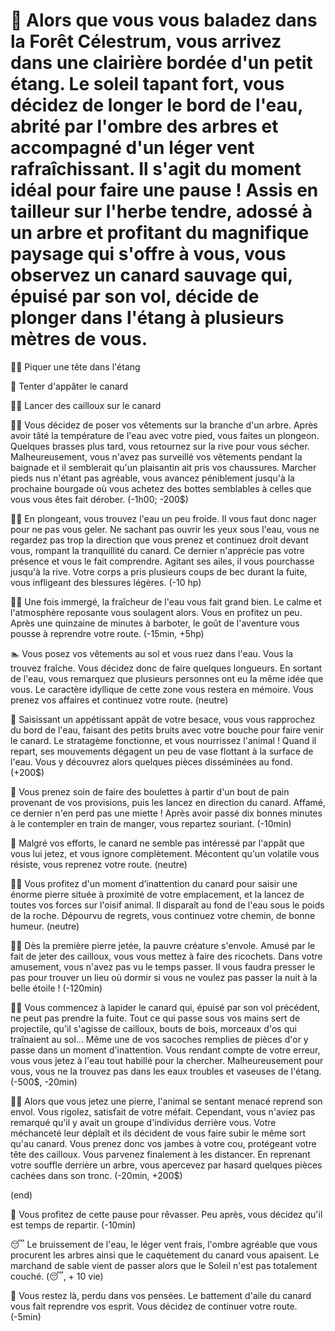 # :duck: Alors que vous vous baladez dans la Forêt Célestrum, vous arrivez dans une clairière bordée d'un petit étang. Le soleil tapant fort, vous décidez de longer le bord de l'eau, abrité par l'ombre des arbres et accompagné d'un léger vent rafraîchissant. Il s'agit du moment idéal pour faire une pause ! Assis en tailleur sur l'herbe tendre, adossé à un arbre et profitant du magnifique paysage qui s'offre à vous, vous observez un canard sauvage qui, épuisé par son vol, décide de plonger dans l'étang à plusieurs mètres de vous.

 🏊‍♂️ Piquer une tête dans l'étang
 
 🥖 Tenter d'appâter le canard
 
 🤾‍♂️ Lancer des cailloux sur le canard
 

🏊‍♂️ Vous décidez de poser vos vêtements sur la branche d'un arbre. Après avoir tâté la température de l'eau avec votre pied, vous faites un plongeon.
Quelques brasses plus tard, vous retournez sur la rive pour vous sécher. Malheureusement, vous n'avez pas surveillé vos vêtements pendant la baignade et il semblerait qu'un plaisantin ait pris vos chaussures. Marcher pieds nus n'étant pas agréable, vous avancez péniblement jusqu'à la prochaine bourgade où vous achetez des bottes semblables à celles que vous vous êtes fait dérober.
(-1h00; -200$)

🏊‍♂️ En plongeant, vous trouvez l'eau un peu froide. Il vous faut donc nager pour ne pas vous geler. Ne sachant pas ouvrir les yeux sous l'eau, vous ne regardez pas trop la direction que vous prenez et continuez droit devant vous, rompant la tranquillité du canard. Ce dernier n'apprécie pas votre présence et vous le fait comprendre. Agitant ses ailes, il vous pourchasse jusqu'à la rive. Votre corps a pris plusieurs coups de bec durant la fuite, vous infligeant des blessures légères.
(-10 hp)

🏊‍♂️ Une fois immergé, la fraîcheur de l'eau vous fait grand bien. Le calme et l'atmosphère reposante vous soulagent alors. Vous en profitez un peu. Après une quinzaine de minutes à barboter, le goût de l'aventure vous pousse à reprendre votre route.
(-15min, +5hp)

🏊‍ Vous posez vos vêtements au sol et vous ruez dans l'eau. Vous la trouvez fraîche. Vous décidez donc de faire quelques longueurs. En sortant de l'eau, vous remarquez que plusieurs personnes ont eu la même idée que vous. Le caractère idyllique de cette zone vous restera en mémoire. Vous prenez vos affaires et continuez votre route.
(neutre)

🥖 Saisissant un appétissant appât de votre besace, vous vous rapprochez du bord de l'eau, faisant des petits bruits avec votre bouche pour faire venir le canard. Le stratagème fonctionne, et vous nourrissez l'animal ! Quand il repart, ses mouvements dégagent un peu de vase flottant à la surface de l'eau. Vous y découvrez alors quelques pièces disséminées au fond.
(+200$)

🥖 Vous prenez soin de faire des boulettes à partir d'un bout de pain provenant de vos provisions, puis les lancez en direction du canard. Affamé, ce dernier n'en perd pas une miette ! Après avoir passé dix bonnes minutes à le contempler en train de manger, vous repartez souriant.
(-10min)

🥖 Malgré vos efforts, le canard ne semble pas intéressé par l'appât que vous lui jetez, et vous ignore complètement. Mécontent qu'un volatile vous résiste, vous reprenez votre route.
(neutre)

🤾‍♂️ Vous profitez d'un moment d’inattention du canard pour saisir une énorme pierre située à proximité de votre emplacement, et la lancez de toutes vos forces sur l'oisif animal. Il disparaît au fond de l'eau sous le poids de la roche. Dépourvu de regrets, vous continuez votre chemin, de bonne humeur.
(neutre)

🤾‍♂️ Dès la première pierre jetée, la pauvre créature s'envole. Amusé par le fait de jeter des cailloux, vous vous mettez à faire des ricochets. Dans votre amusement, vous n'avez pas vu le temps passer. Il vous faudra presser le pas pour trouver un lieu où dormir si vous ne voulez pas passer la nuit à la belle étoile !
(-120min)

🤾‍♂️ Vous commencez à lapider le canard qui, épuisé par son vol précédent, ne peut pas prendre la fuite. Tout ce qui passe sous vos mains sert de projectile, qu'il s'agisse de cailloux, bouts de bois, morceaux d'os qui traînaient au sol... Même une de vos sacoches remplies de pièces d'or y passe dans un moment d'inattention. Vous rendant compte de votre erreur, vous vous jetez à l'eau tout habillé pour la chercher. Malheureusement pour vous, vous ne la trouvez pas dans les eaux troubles et vaseuses de l'étang.
(-500$, -20min)

🤾‍♂️ Alors que vous jetez une pierre, l'animal se sentant menacé reprend son envol. Vous rigolez, satisfait de votre méfait. Cependant, vous n'aviez pas remarqué qu'il y avait un groupe d'individus derrière vous. Votre méchanceté leur déplaît et ils décident de vous faire subir le même sort qu'au canard. Vous prenez donc vos jambes à votre cou, protégeant votre tête des cailloux. Vous parvenez finalement à les distancer. En reprenant votre souffle derrière un arbre, vous apercevez par hasard quelques pièces cachées dans son tronc.
(-20min, +200$)

(end) 

🧠 Vous profitez de cette pause pour rêvasser. Peu après, vous décidez qu'il est temps de repartir.
(-10min)

😴 Le bruissement de l'eau, le léger vent frais, l'ombre agréable que vous procurent les arbres ainsi que le caquètement du canard vous apaisent. Le marchand de sable vient de passer alors que le Soleil n'est pas totalement couché.
(😴, + 10 vie)

🚶 Vous restez là, perdu dans vos pensées. Le battement d'aile du canard vous fait reprendre vos esprit. Vous décidez de continuer votre route.
(-5min)




